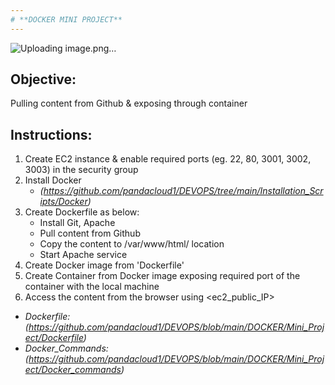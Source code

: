 ```yaml
---
# **DOCKER MINI PROJECT**
---
```


![Uploading image.png…]()


## Objective:
Pulling content from Github & exposing through container

## Instructions:
1. Create EC2 instance & enable required ports (eg. 22, 80, 3001, 3002, 3003) in the security group
2. Install Docker
   * *(https://github.com/pandacloud1/DEVOPS/tree/main/Installation_Scripts/Docker)*
3. Create Dockerfile as below: 
   * Install Git, Apache
   * Pull content from Github
   * Copy the content to /var/www/html/ location
   * Start Apache service 
4. Create Docker image from 'Dockerfile'
5. Create Container from Docker image exposing required port of the container with the local machine
6. Access the content from the browser using <ec2_public_IP>

- *Dockerfile:* *(https://github.com/pandacloud1/DEVOPS/blob/main/DOCKER/Mini_Project/Dockerfile)*
- *Docker_Commands:* *(https://github.com/pandacloud1/DEVOPS/blob/main/DOCKER/Mini_Project/Docker_commands)*

